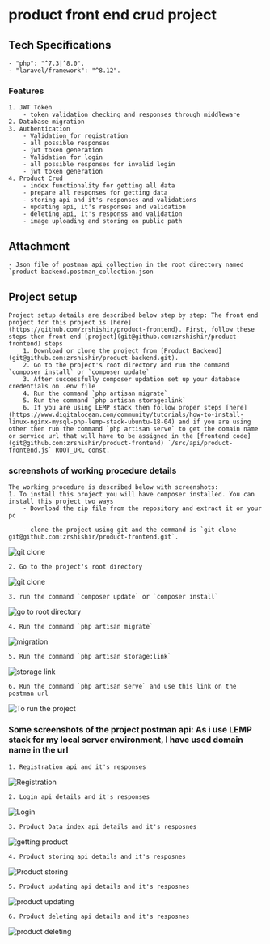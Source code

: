 # product front end crud project

## Tech Specifications
	- "php": "^7.3|^8.0".
    - "laravel/framework": "^8.12".


### Features
	1. JWT Token
		- token validation checking and responses through middleware
	2. Database migration
	3. Authentication
		- Validation for registration 
		- all possible responses 
		- jwt token generation
		- Validation for login
		- all possible responses for invalid login
		- jwt token generation
	4. Product Crud
		- index functionality for getting all data
		- prepare all responses for getting data
		- storing api and it's responses and validations
		- updating api, it's responses and validation
		- deleting api, it's responss and validation
		- image uploading and storing on public path

## Attachment
	- Json file of postman api collection in the root directory named `product backend.postman_collection.json

## Project setup
	Project setup details are described below step by step: The front end project for this project is [here](https://github.com/zrshishir/product-frontend). First, follow these steps then front end [project](git@github.com:zrshishir/product-frontend) steps
		1. Download or clone the project from [Product Backend](git@github.com:zrshishir/product-backend.git). 
		2. Go to the project's root directory and run the command `composer install` or `composer update`
		3. After successfully composer updation set up your database credentials on .env file
		4. Run the command `php artisan migrate`
		5. Run the command `php artisan storage:link`
		6. If you are using LEMP stack then follow proper steps [here](https://www.digitalocean.com/community/tutorials/how-to-install-linux-nginx-mysql-php-lemp-stack-ubuntu-18-04) and if you are using other then run the command `php artisan serve` to get the domain name or service url that will have to be assigned in the [frontend code](git@github.com:zrshishir/product-frontend) `/src/api/product-frontend.js` ROOT_URL const.


### screenshots of working procedure details
	The working procedure is described below with screenshots:
	1. To install this project you will have composer installed. You can install this project two ways
		- Download the zip file from the repository and extract it on your pc

		- clone the project using git and the command is `git clone git@github.com:zrshishir/product-frontend.git`. 

![git clone](/screenshots/terminal_1.png)

	2. Go to the project's root directory 

![git clone](/screenshots/terminal_2.png)

	3. run the command `composer update` or `composer install`

![go to root directory](/screenshots/terminal_3.png)

	4. Run the command `php artisan migrate`

![migration](/screenshots/terminal_4.png)

	5. Run the command `php artisan storage:link`

![storage link](/screenshots/terminal_5.png)

	6. Run the command `php artisan serve` and use this link on the postman url
![To run the project](/screenshots/terminal_6.png)

### Some screenshots of the project postman api: As i use LEMP stack for my local server environment, I have used domain name in the url

	1. Registration api and it's responses

![Registration](/screenshots/1.png)

	2. Login api details and it's responses

![Login](/screenshots/2.png)

	3. Product Data index api details and it's resposnes

![getting product](/screenshots/3.png)

	4. Product storing api details and it's resposnes

![Product storing](/screenshots/4.png)

	5. Product updating api details and it's resposnes

![product updating](/screenshots/5.png)

	6. Product deleting api details and it's resposnes

![product deleting](/screenshots/6.png)


